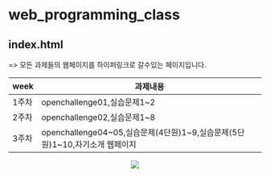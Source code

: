 # web_programming_class

## index.html
=> 모든 과제들의 웹페이지를 하이퍼링크로 갈수있는 페이지입니다.

|week|과제내용|
|------|-------------------------------------------------------------|
|1주차|openchallenge01,실습문제1&#126;2|
|2주차|openchallenge02,실습문제1&#126;8|
|3주차|openchallenge04&#126;05,실습문제(4단원)1&#126;9,실습문제(5단원)1&#126;10,자기소개 웹페이지|

<p align="center"> 
  <img src="https://github-readme-stats.vercel.app/api?username=ysjang0926&theme=vue&show_icons=true"/></a>
</p>
